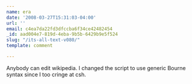 ```yaml
---
name: era
date: '2008-03-27T15:31:03-04:00'
url: ''
email: c4ea7da22fd3dfccba6f34ce42482454
_id: aad004e7-819d-4eba-9b5b-6429b9e5f524
slug: "/its-all-text-v080/"
template: comment

---
```


Anybody can edit wikipedia.  I changed the script to use generic Bourne syntax since I too cringe at csh.
